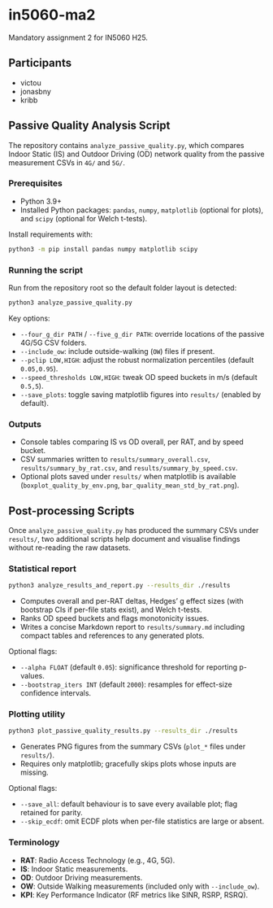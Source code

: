 # in5060-ma2
Mandatory assignment 2 for IN5060 H25.

## Participants
- victou
- jonasbny
- kribb

## Passive Quality Analysis Script

The repository contains `analyze_passive_quality.py`, which compares Indoor Static (IS) and Outdoor Driving (OD) network quality from the passive measurement CSVs in `4G/` and `5G/`.

### Prerequisites
- Python 3.9+
- Installed Python packages: `pandas`, `numpy`, `matplotlib` (optional for plots), and `scipy` (optional for Welch t-tests).

Install requirements with:
```bash
python3 -m pip install pandas numpy matplotlib scipy
```

### Running the script
Run from the repository root so the default folder layout is detected:
```bash
python3 analyze_passive_quality.py
```

Key options:
- `--four_g_dir PATH` / `--five_g_dir PATH`: override locations of the passive 4G/5G CSV folders.
- `--include_ow`: include outside-walking (`OW`) files if present.
- `--pclip LOW,HIGH`: adjust the robust normalization percentiles (default `0.05,0.95`).
- `--speed_thresholds LOW,HIGH`: tweak OD speed buckets in m/s (default `0.5,5`).
- `--save_plots`: toggle saving matplotlib figures into `results/` (enabled by default).

### Outputs
- Console tables comparing IS vs OD overall, per RAT, and by speed bucket.
- CSV summaries written to `results/summary_overall.csv`, `results/summary_by_rat.csv`, and `results/summary_by_speed.csv`.
- Optional plots saved under `results/` when matplotlib is available (`boxplot_quality_by_env.png`, `bar_quality_mean_std_by_rat.png`).

## Post-processing Scripts

Once `analyze_passive_quality.py` has produced the summary CSVs under `results/`, two additional scripts help document and visualise findings without re-reading the raw datasets.

### Statistical report
```bash
python3 analyze_results_and_report.py --results_dir ./results
```
- Computes overall and per-RAT deltas, Hedges’ g effect sizes (with bootstrap CIs if per-file stats exist), and Welch t-tests.
- Ranks OD speed buckets and flags monotonicity issues.
- Writes a concise Markdown report to `results/summary.md` including compact tables and references to any generated plots.

Optional flags:
- `--alpha FLOAT` (default `0.05`): significance threshold for reporting p-values.
- `--bootstrap_iters INT` (default `2000`): resamples for effect-size confidence intervals.

### Plotting utility
```bash
python3 plot_passive_quality_results.py --results_dir ./results
```
- Generates PNG figures from the summary CSVs (`plot_*` files under `results/`).
- Requires only matplotlib; gracefully skips plots whose inputs are missing.

Optional flags:
- `--save_all`: default behaviour is to save every available plot; flag retained for parity.
- `--skip_ecdf`: omit ECDF plots when per-file statistics are large or absent.

### Terminology
- **RAT**: Radio Access Technology (e.g., 4G, 5G).
- **IS**: Indoor Static measurements.
- **OD**: Outdoor Driving measurements.
- **OW**: Outside Walking measurements (included only with `--include_ow`).
- **KPI**: Key Performance Indicator (RF metrics like SINR, RSRP, RSRQ).
